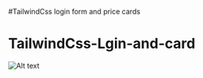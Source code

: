#TailwindCss login form and price cards
# TailwindCss-Lgin-and-card
![Alt text](./img/login-image.jpg?raw=true "Optional Title")